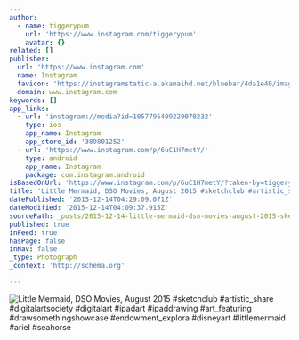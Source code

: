 ```yaml
---
author:
  - name: tiggerypum
    url: 'https://www.instagram.com/tiggerypum'
    avatar: {}
related: []
publisher:
  url: 'https://www.instagram.com'
  name: Instagram
  favicon: 'https://instagramstatic-a.akamaihd.net/bluebar/4da1e40/images/ico/favicon.ico'
  domain: www.instagram.com
keywords: []
app_links:
  - url: 'instagram://media?id=1057795409220070232'
    type: ios
    app_name: Instagram
    app_store_id: '389801252'
  - url: 'https://www.instagram.com/p/6uC1H7metY/'
    type: android
    app_name: Instagram
    package: com.instagram.android
isBasedOnUrl: 'https://www.instagram.com/p/6uC1H7metY/?taken-by=tiggerypum'
title: 'Little Mermaid, DSO Movies, August 2015 #sketchclub #artistic_share #digitalartsociety #digitalart #ipadart #ipaddrawing #art_featuring #drawsomethingshowcase #endowment_explora #disneyart #littlemermaid #ariel #seahorse'
datePublished: '2015-12-14T04:29:09.071Z'
dateModified: '2015-12-14T04:09:37.915Z'
sourcePath: _posts/2015-12-14-little-mermaid-dso-movies-august-2015-sketchclub-artisti.md
published: true
inFeed: true
hasPage: false
inNav: false
_type: Photograph
_context: 'http://schema.org'

---
```

![Little Mermaid&comma; DSO Movies&comma; August 2015 &num;sketchclub &num;artistic&lowbar;share &num;digitalartsociety &num;digitalart &num;ipadart &num;ipaddrawing &num;art&lowbar;featuring &num;drawsomethingshowcase &num;endowment&lowbar;explora &num;disneyart &num;littlemermaid &num;ariel &num;seahorse](https://scontent.cdninstagram.com/hphotos-xap1/t51.2885-15/s640x640/sh0.08/e35/11856586_468831253276508_1227973822_n.jpg)